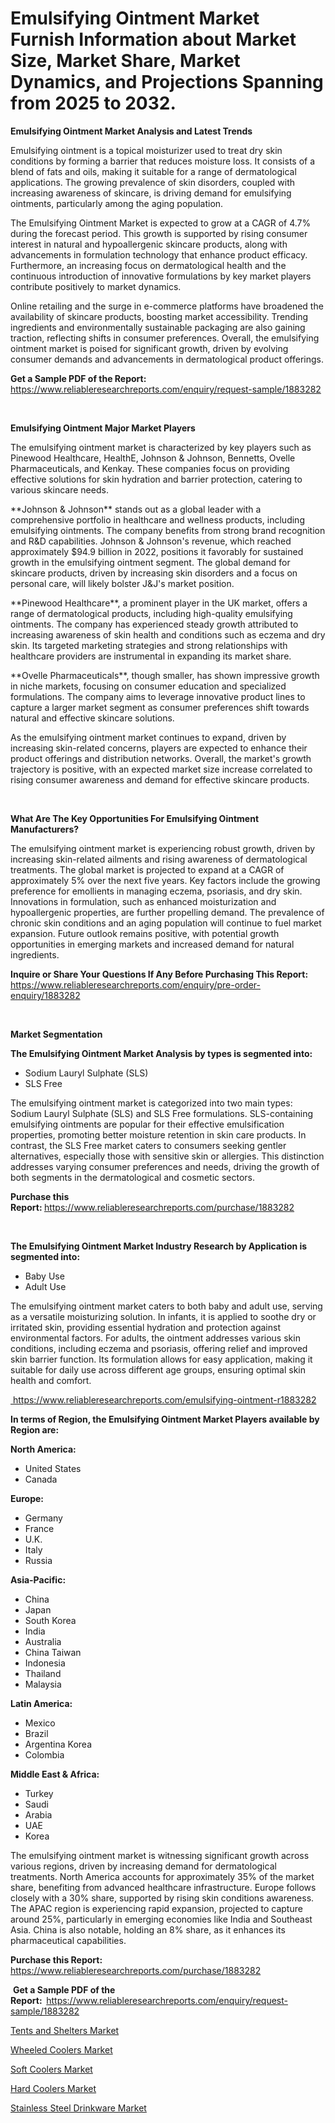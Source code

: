 <p><h1>Emulsifying Ointment Market Furnish Information about Market Size, Market Share, Market Dynamics, and Projections Spanning from 2025 to 2032.</h1></p><p><strong>Emulsifying Ointment Market Analysis and Latest Trends</strong></p>
<p><p>Emulsifying ointment is a topical moisturizer used to treat dry skin conditions by forming a barrier that reduces moisture loss. It consists of a blend of fats and oils, making it suitable for a range of dermatological applications. The growing prevalence of skin disorders, coupled with increasing awareness of skincare, is driving demand for emulsifying ointments, particularly among the aging population. </p><p>The Emulsifying Ointment Market is expected to grow at a CAGR of 4.7% during the forecast period. This growth is supported by rising consumer interest in natural and hypoallergenic skincare products, along with advancements in formulation technology that enhance product efficacy. Furthermore, an increasing focus on dermatological health and the continuous introduction of innovative formulations by key market players contribute positively to market dynamics. </p><p>Online retailing and the surge in e-commerce platforms have broadened the availability of skincare products, boosting market accessibility. Trending ingredients and environmentally sustainable packaging are also gaining traction, reflecting shifts in consumer preferences. Overall, the emulsifying ointment market is poised for significant growth, driven by evolving consumer demands and advancements in dermatological product offerings.</p></p>
<p><strong>Get a Sample PDF of the Report:&nbsp;</strong> <a href="https://www.reliableresearchreports.com/enquiry/request-sample/1883282?utm_campaign=13&utm_medium=2&utm_source=Github&utm_content=ia&utm_term=05042025&utm_id=emulsifying-ointment">https://www.reliableresearchreports.com/enquiry/request-sample/1883282</a></p>
<p>&nbsp;</p>
<p><strong>Emulsifying Ointment Major Market Players</strong></p>
<p><p>The emulsifying ointment market is characterized by key players such as Pinewood Healthcare, HealthE, Johnson & Johnson, Bennetts, Ovelle Pharmaceuticals, and Kenkay. These companies focus on providing effective solutions for skin hydration and barrier protection, catering to various skincare needs.</p><p>**Johnson & Johnson** stands out as a global leader with a comprehensive portfolio in healthcare and wellness products, including emulsifying ointments. The company benefits from strong brand recognition and R&D capabilities. Johnson & Johnson's revenue, which reached approximately $94.9 billion in 2022, positions it favorably for sustained growth in the emulsifying ointment segment. The global demand for skincare products, driven by increasing skin disorders and a focus on personal care, will likely bolster J&J's market position.</p><p>**Pinewood Healthcare**, a prominent player in the UK market, offers a range of dermatological products, including high-quality emulsifying ointments. The company has experienced steady growth attributed to increasing awareness of skin health and conditions such as eczema and dry skin. Its targeted marketing strategies and strong relationships with healthcare providers are instrumental in expanding its market share.</p><p>**Ovelle Pharmaceuticals**, though smaller, has shown impressive growth in niche markets, focusing on consumer education and specialized formulations. The company aims to leverage innovative product lines to capture a larger market segment as consumer preferences shift towards natural and effective skincare solutions.</p><p>As the emulsifying ointment market continues to expand, driven by increasing skin-related concerns, players are expected to enhance their product offerings and distribution networks. Overall, the market's growth trajectory is positive, with an expected market size increase correlated to rising consumer awareness and demand for effective skincare products.</p></p>
<p>&nbsp;</p>
<p><strong>What Are The Key Opportunities For Emulsifying Ointment Manufacturers?</strong></p>
<p><p>The emulsifying ointment market is experiencing robust growth, driven by increasing skin-related ailments and rising awareness of dermatological treatments. The global market is projected to expand at a CAGR of approximately 5% over the next five years. Key factors include the growing preference for emollients in managing eczema, psoriasis, and dry skin. Innovations in formulation, such as enhanced moisturization and hypoallergenic properties, are further propelling demand. The prevalence of chronic skin conditions and an aging population will continue to fuel market expansion. Future outlook remains positive, with potential growth opportunities in emerging markets and increased demand for natural ingredients.</p></p>
<p><strong>Inquire or Share Your Questions If Any Before Purchasing This Report:</strong> <a href="https://www.reliableresearchreports.com/enquiry/pre-order-enquiry/1883282?utm_campaign=13&utm_medium=2&utm_source=Github&utm_content=ia&utm_term=05042025&utm_id=emulsifying-ointment">https://www.reliableresearchreports.com/enquiry/pre-order-enquiry/1883282</a></p>
<p>&nbsp;</p>
<p><strong>Market Segmentation</strong></p>
<p><strong>The Emulsifying Ointment Market Analysis by types is segmented into:</strong></p>
<p><ul><li>Sodium Lauryl Sulphate (SLS)</li><li>SLS Free</li></ul></p>
<p><p>The emulsifying ointment market is categorized into two main types: Sodium Lauryl Sulphate (SLS) and SLS Free formulations. SLS-containing emulsifying ointments are popular for their effective emulsification properties, promoting better moisture retention in skin care products. In contrast, the SLS Free market caters to consumers seeking gentler alternatives, especially those with sensitive skin or allergies. This distinction addresses varying consumer preferences and needs, driving the growth of both segments in the dermatological and cosmetic sectors.</p></p>
<p><strong>Purchase this Report:&nbsp;</strong><a href="https://www.reliableresearchreports.com/purchase/1883282?utm_campaign=13&utm_medium=2&utm_source=Github&utm_content=ia&utm_term=05042025&utm_id=emulsifying-ointment">https://www.reliableresearchreports.com/purchase/1883282</a></p>
<p>&nbsp;</p>
<p><strong>The Emulsifying Ointment Market Industry Research by Application is segmented into:</strong></p>
<p><ul><li>Baby Use</li><li>Adult Use</li></ul></p>
<p><p>The emulsifying ointment market caters to both baby and adult use, serving as a versatile moisturizing solution. In infants, it is applied to soothe dry or irritated skin, providing essential hydration and protection against environmental factors. For adults, the ointment addresses various skin conditions, including eczema and psoriasis, offering relief and improved skin barrier function. Its formulation allows for easy application, making it suitable for daily use across different age groups, ensuring optimal skin health and comfort.</p></p>
<p><a href="https://www.reliableresearchreports.com/emulsifying-ointment-r1883282?utm_campaign=13&utm_medium=2&utm_source=Github&utm_content=ia&utm_term=05042025&utm_id=emulsifying-ointment">&nbsp;https://www.reliableresearchreports.com/emulsifying-ointment-r1883282</a></p>
<p><strong>In terms of Region, the Emulsifying Ointment Market Players available by Region are:</strong></p>
<p>
    <p> <strong> North America: </strong>
        <ul>
            <li>United States</li>
            <li>Canada</li>
        </ul>
        </p> 
    <p> <strong> Europe: </strong>
        <ul>
            <li>Germany</li>
            <li>France</li>
            <li>U.K.</li>
            <li>Italy</li>
            <li>Russia</li>
        </ul>
        </p> 
    <p> <strong> Asia-Pacific: </strong>
        <ul>
            <li>China</li>
            <li>Japan</li>
            <li>South Korea</li>
            <li>India</li>
            <li>Australia</li>
            <li>China Taiwan</li>
            <li>Indonesia</li>
            <li>Thailand</li>
            <li>Malaysia</li>
        </ul>
        </p> 
    <p> <strong> Latin America: </strong>
        <ul>
            <li>Mexico</li>
            <li>Brazil</li>
            <li>Argentina Korea</li>
            <li>Colombia</li>
        </ul>
        </p> 
    <p> <strong> Middle East & Africa: </strong>
        <ul>
            <li>Turkey</li>
            <li>Saudi</li>
            <li>Arabia</li>
            <li>UAE</li>
            <li>Korea</li>
        </ul>
    </p>
    </p>
<p><p>The emulsifying ointment market is witnessing significant growth across various regions, driven by increasing demand for dermatological treatments. North America accounts for approximately 35% of the market share, benefiting from advanced healthcare infrastructure. Europe follows closely with a 30% share, supported by rising skin conditions awareness. The APAC region is experiencing rapid expansion, projected to capture around 25%, particularly in emerging economies like India and Southeast Asia. China is also notable, holding an 8% share, as it enhances its pharmaceutical capabilities.</p></p>
<p><strong>Purchase this Report: </strong><a href="https://www.reliableresearchreports.com/purchase/1883282?utm_campaign=13&utm_medium=2&utm_source=Github&utm_content=ia&utm_term=05042025&utm_id=emulsifying-ointment">https://www.reliableresearchreports.com/purchase/1883282</a></p>
<p>&nbsp;<strong>Get a Sample PDF of the Report:&nbsp;&nbsp;</strong><a href="https://www.reliableresearchreports.com/enquiry/request-sample/1883282?utm_campaign=13&utm_medium=2&utm_source=Github&utm_content=ia&utm_term=05042025&utm_id=emulsifying-ointment">https://www.reliableresearchreports.com/enquiry/request-sample/1883282</a></p>
<p><strong></strong></p>
<p><p><a href="https://github.com/gorbaicodaro/Market-Research-Report-List-1/blob/main/tents-and-shelters-market.md?utm_campaign=13&utm_medium=2&utm_source=Github&utm_content=ia&utm_term=05042025&utm_id=emulsifying-ointment">Tents and Shelters Market</a></p><p><a href="https://github.com/edderkoliso1/Market-Research-Report-List-1/blob/main/wheeled-coolers-market.md?utm_campaign=13&utm_medium=2&utm_source=Github&utm_content=ia&utm_term=05042025&utm_id=emulsifying-ointment">Wheeled Coolers Market</a></p><p><a href="https://github.com/seemagarbeha/Market-Research-Report-List-1/blob/main/soft-coolers-market.md?utm_campaign=13&utm_medium=2&utm_source=Github&utm_content=ia&utm_term=05042025&utm_id=emulsifying-ointment">Soft Coolers Market</a></p><p><a href="https://github.com/mafeasavzal/Market-Research-Report-List-1/blob/main/hard-coolers-market.md?utm_campaign=13&utm_medium=2&utm_source=Github&utm_content=ia&utm_term=05042025&utm_id=emulsifying-ointment">Hard Coolers Market</a></p><p><a href="https://github.com/sarialahipff/Market-Research-Report-List-1/blob/main/stainless-steel-drinkware-market.md?utm_campaign=13&utm_medium=2&utm_source=Github&utm_content=ia&utm_term=05042025&utm_id=emulsifying-ointment">Stainless Steel Drinkware Market</a></p></p>